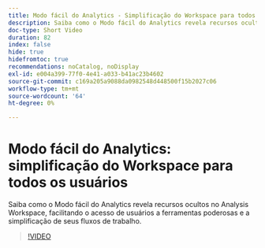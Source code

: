 ```yaml
---
title: Modo fácil do Analytics - Simplificação do Workspace para todos os usuários
description: Saiba como o Modo fácil do Analytics revela recursos ocultos no Analysis Workspace, facilitando o acesso de usuários a ferramentas poderosas e a simplificação de seus fluxos de trabalho.
doc-type: Short Video
duration: 82
index: false
hide: true
hidefromtoc: true
recommendations: noCatalog, noDisplay
exl-id: e004a399-77f0-4e41-a033-b41ac23b4602
source-git-commit: c169a205a9088da0982548d448500f15b2027c06
workflow-type: tm+mt
source-wordcount: '64'
ht-degree: 0%

---
```


# Modo fácil do Analytics: simplificação do Workspace para todos os usuários

Saiba como o Modo fácil do Analytics revela recursos ocultos no Analysis Workspace, facilitando o acesso de usuários a ferramentas poderosas e a simplificação de seus fluxos de trabalho.

<!-- 62_S102_3442449_82_analytics-easy-mode-simplifying-workspace-for-all-users -->
>[!VIDEO](https://video.tv.adobe.com/v/3458343/?learn=on&enablevpops=true)

